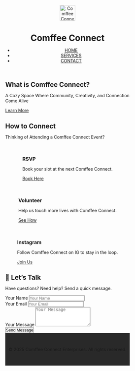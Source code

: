 <!DOCTYPE html>
<html lang="en">
<head>
  <meta charset="UTF-8">
  <meta name="viewport" content="width=device-width, initial-scale=1.0">
  <meta name="description" content="Connect | Converse | Create | Collaborate | Coexist">
  <meta name="keywords" content="cafe, networking hub, community events, Comffee Connect">
  <meta name="author" content="Comffee Connect">

  <!-- Open Graph for Social Media -->
  <meta property="og:title" content="Comffee Connect - Cafe & Networking Hub">
  <meta property="og:description" content="A Cosy Hub of Creative Ideas, Innovative Solutions, and Community.">
  <meta property="og:image" content="https://www.comffeeconnect.com/images/logo.png">
  <meta property="og:url" content="https://www.comffeeconnect.com">
  <meta property="og:type" content="website">
    <title>Comffee Connect</title>
  <link rel="stylesheet" href="styles.css">
  <link rel="icon" type="image/png" href="https://www.comffeeconnect.com/images/logo.png">
</head>
<body>
  <!-- Header -->
  <header role="banner">
    <div class="container header-container">
      <!-- Branding: Logo and Title always on one line -->
      <div class="branding">
        <a href="#hero" aria-label="Comffee Connect Home" class="header-logo-link">
          <img src="https://www.comffeeconnect.com/images/logo.png" alt="Comffee Connect Cafe Logo" class="logo" width="50" height="50">
        </a>
        <h1>Comffee Connect</h1>
      </div>
      <!-- Navigation -->
      <nav role="navigation" aria-label="Main navigation">
        <ul>
          <li><a href="#hero" aria-current="page">HOME</a></li>
          <li><a href="#services">SERVICES</a></li>
          <li><a href="#contact">CONTACT</a></li>
        </ul>
      </nav>
    </div>
  </header>
    <!-- Spacer to push content below the fixed header -->
  <div class="header-spacer"></div>

  <!-- Hero Section -->
  <section id="hero" class="fade-in" aria-labelledby="hero-title">
    <h2 id="hero-title">What is Comffee Connect?</h2>
    <p>A Cozy Space Where Community, Creativity, and Connection Come Alive</p>
    <a href="https://wa.me/8615718899118" target="_blank" class="cta-button" rel="noopener noreferrer">Learn More</a>
  </section>
<!-- Services Section -->
  <section id="services" class="fade-in" aria-labelledby="services-title">
    <div class="container">
      <h2 id="services-title">How to Connect</h2>
      <p>Thinking of Attending a Comffee Connect Event?</p>
      <div class="services-grid">
        <div class="service-card">
          <h3>RSVP</h3>
          <p>Book your slot at the next Comffee Connect.</p>
          <a href="https://wa.me/8615718899118" target="_blank" class="cta-button" rel="noopener noreferrer">Book Here</a>
        </div>
        <div class="service-card">
          <h3>Volunteer</h3>
          <p>Help us touch more lives with Comffee Connect.</p>
          <a href="https://wa.me/8615718899118" target="_blank" class="cta-button" rel="noopener noreferrer">See How</a>
        </div>
        <div class="service-card">
          <h3>Instagram</h3>
          <p>Follow Comffee Connect on IG to stay in the loop.</p>
          <a href="https://www.instagram.com/comffeeconnect/" target="_blank" class="cta-button" rel="noopener noreferrer">Join Us</a>
        </div>
      </div>
    </div>
  </section>
    <!-- Contact Section -->
  <section id="contact" class="fade-in" aria-labelledby="contact-title">
    <div class="container">
      <h2 id="contact-title">📩 Let’s Talk</h2>
      <p>Have questions? Need help? Send a quick message.</p>
      <form id="contact-form" action="https://formspree.io/f/your-form-id" method="POST">
        <div class="form-group">
          <label for="name">Your Name</label>
          <input type="text" id="name" name="name" placeholder="Your Name" required aria-required="true">
        </div>
        <div class="form-group">
          <label for="email">Your Email</label>
          <input type="email" id="email" name="email" placeholder="Your Email" required aria-required="true">
        </div>
        <div class="form-group">
          <label for="message">Your Message</label>
          <textarea id="message" name="message" rows="4" placeholder="Your Message" required aria-required="true"></textarea>
        </div>
        <button type="submit" class="cta-button">Send Message</button>
      </form>
    </div>
  </section>
  <!-- Footer -->
  <footer role="contentinfo">
    <div class="container">
      <p>© 2025 Comffee Connect Enterprises. All rights reserved.</p>
    </div>
  </footer>

  <script src="global.js"></script>
</body>
</html>
<style>
    * {
  box-sizing: border-box;
  margin: 0;
  padding: 0;
  scroll-behavior: smooth;
}

/* Body & HTML: Combined Background Image and Color */
body,
html {
  font-family: "Inter", sans-serif;
  background: url("https://raw.githubusercontent.com/engineeredbytio/altbg/2d6ad2af5666b6e0437ba1d9dd02eb1562bb1eb4/tiosyncedthis.png")
    no-repeat center center fixed;
  background-size: cover;
  background-color: #121212; /* Dark mode base fallback */
  color: #fff;
  line-height: 1.6;
}
.header-spacer {
  height: 120px; /* Adjust to match the header height */
}

/* ========== Headings ========== */
h1,
h2,
h3 {
  text-transform: uppercase;
  font-weight: bold;
  letter-spacing: 1px;
  text-align: center;
}
h1 {
  font-size: 2.5rem;
  white-space: nowrap; /* Keep title on one line */
}
h2 {
  font-size: 2rem;
  margin-bottom: 20px;
}
h3 {
  font-size: 1.2rem;
  margin-bottom: 15px;
}
/* ========== Container (Glassmorphism Style) ========== */
.container {
  width: 90%;
  max-width: 1200px;
  margin: 20px auto;
  background: rgba(255, 255, 255, 0.08);
  padding: 40px;
  border-radius: 15px;
  backdrop-filter: blur(12px);
  box-shadow: 0 8px 30px rgba(0, 0, 0, 0.6);
}
/* ========== Header ========== */
header {
  position: fixed;
  width: 100%;
  background: rgba(0, 0, 0, 0.5);
  padding: 10px 0;
  backdrop-filter: blur(8px);
  transition: background 0.3s ease-in-out;
  z-index: 1000;
}
.header-container {
  display: flex;
  align-items: center;
  justify-content: space-between;
  width: 90%;
  margin: 0 auto;
  flex-wrap: wrap; /* Allows navigation to drop if needed */
} 
/* Branding: Logo and Title stay together */
.branding {
  display: flex;
  align-items: center;
  white-space: nowrap;
}
.branding h1 {
  margin-left: 10px;
}
/* Logo */
.logo {
  width: 50px;
  height: auto;
  transition: transform 0.3s ease-in-out;
}
.logo:hover {
  transform: scale(1.05);
}
/* Navigation */
nav ul {
  list-style: none;
  display: flex;
  flex-wrap: wrap;
  justify-content: flex-end;
}nav ul li {
  margin-left: 20px;
}
nav ul li a {
  color: #ffffff;
  text-decoration: none;
  font-weight: bold;
  transition: color 0.3s ease-in-out;
  position: relative;
}
nav ul li a:hover {
  color: #1db954;
} 
/* ========== Hero Section ========== */
#hero {
  height: 100vh;
  display: flex;
  flex-direction: column;
  align-items: center;
  justify-content: center;
  text-align: center;
  background: radial-gradient(
    circle,
    rgba(18, 18, 18, 1) 0%,
    rgba(0, 0, 0, 1) 100%
  );
}
#hero p {
  font-size: 1.3rem;
  max-width: 800px;
  margin-bottom: 30px;
  opacity: 0.9;
  line-height: 1.8;
}
/* ========== Buttons (Spotify + Manus Fusion) ========== */
button,
.cta-button,
.social-button {
  display: inline-block;
  background: linear-gradient(135deg, #1db954, #18a345);
  color: #000;
  padding: 12px 28px;
  font-size: 1rem;
  font-weight: bold;
  text-transform: uppercase;
  text-decoration: none;
  border-radius: 10px;
  transition: transform 0.3s ease, box-shadow 0.3s ease;
  min-width: 160px;
  text-align: center;
  border: none;
  cursor: pointer;
}
/* Hover Effect */
button:hover,
.cta-button:hover,
.social-button:hover {
  transform: scale(1.1);
  box-shadow: 0 6px 15px rgba(29, 185, 84, 0.4);
}
/* AI Button (Bigger & More Noticeable) */
#hero .cta-button {
  font-size: 1.3rem;
  padding: 18px 40px;
  min-width: 220px;
  background: linear-gradient(135deg, #ffffff, #dddddd);
  color: #000;
} 
/* ========== Services Section (Spotify-Style Cards) ========== */
#services {
  padding: 100px 0;
  text-align: center;
}
.services-grid {
  display: flex;
  flex-wrap: wrap;
  justify-content: center;
  gap: 30px;
  margin-top: 30px;
}

.service-card {
  background: rgba(255, 255, 255, 0.1);
  padding: 30px;
  border-radius: 12px;
  width: 320px;
  text-align: center;
  transition: transform 0.3s ease, box-shadow 0.3s ease;
}
.service-card h3 {
  font-size: 1rem;
  margin-bottom: 10px;
  white-space: nowrap;
  overflow: hidden;
  text-overflow: ellipsis;
}

.service-card p {
  font-size: 0.9rem;
  margin-bottom: 15px;
  line-height: 1.4;
  color: #ccc;
}
/* Hover Effect */
.service-card:hover {
  transform: scale(1.05);
  box-shadow: 0 6px 20px rgba(255, 255, 255, 0.1);
}

/* ========== Contact Section ========== */
#contact {
  padding: 100px 0;
  text-align: center;
}

#contact h2 {
  margin-bottom: 30px;
  font-size: 1.8rem;
}

/* Form Group Spacing */
.form-group {
  margin-bottom: 20px;
  text-align: left;
}

/* Input Fields */
input[type="text"],
input[type="email"],
textarea {
  width: 100%;
  padding: 14px;
  margin-top: 10px;
  border: none;
  border-radius: 8px;
  background: rgba(255, 255, 255, 0.1);
  color: #ffffff;
  font-size: 1rem;
  outline: none;
} 
/* Textarea (Larger Input Box) */
textarea {
  min-height: 120px;
  resize: vertical;
}

/* Submit Button */
button[type="submit"] {
  width: 100%;
  padding: 14px;
  margin-top: 20px;
  background: linear-gradient(135deg, #1db954, #18a345);
  color: #000;
  font-size: 1rem;
  font-weight: bold;
  border-radius: 8px;
  transition: transform 0.3s ease, box-shadow 0.3s ease;
}
button[type="submit"]:hover {
  transform: scale(1.05);
  box-shadow: 0 4px 12px rgba(29, 185, 84, 0.5);
}

/* Social Media Spacing */
.social-media {
  margin-top: 40px;
  display: flex;
  justify-content: center;
  gap: 15px;
}
/* Social Media Buttons */
.social-button {
  background: #1db954;
  min-width: 160px;
  padding: 12px 24px;
}

/* Responsive Fix for Mobile */
@media (max-width: 768px) {
  .services-grid {
    flex-direction: column;
    align-items: center;
  }
  .social-media {
    flex-direction: column;
    align-items: center;
  }

  .social-button {
    width: 80%;
    margin-bottom: 10px;
  }
}
/* ========== Footer ========== */
footer {
  background: rgba(18, 18, 18, 0.9);
  padding: 30px 0;
  text-align: center;
}

footer p {
  font-size: 0.9rem;
  color: #ccc;
}


</style>
